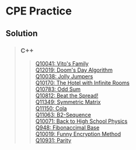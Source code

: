 
# CPE Practice

## Solution
>### C++
>> [Q10041: Vito's Family](https://github.com/wootdylan3/cpeTest/blob/master/Q10041.cpp)<br>
>> [Q12019: Doom's Day Algorithm](https://github.com/wootdylan3/cpeTest/blob/master/Q12019.cpp)<br>
>> [Q10038: Jolly Jumpers](https://github.com/wootdylan3/cpeTest/blob/master/Q10038.cpp)<br>
>> [Q10170: The Hotel with Infinite Rooms](https://github.com/wootdylan3/cpeTest/blob/master/Q10170.cpp)<br>
>> [Q10783: Odd Sum](https://github.com/wootdylan3/cpeTest/blob/master/Q10783.cpp)<br>
>> [Q10812: Beat the Spread!](https://github.com/wootdylan3/cpeTest/blob/master/Q10812.cpp)<br>
>> [Q11349: Symmetric Matrix](https://github.com/wootdylan3/cpeTest/blob/master/Q11349.cpp)<br>
>> [Q11150: Cola](https://github.com/wootdylan3/cpeTest/blob/master/Q11150.cpp)<br>
>> [Q11063: B2-Sequence](https://github.com/wootdylan3/cpeTest/blob/master/Q11063.cpp)<br>
>> [Q10071: Back to High School Physics](https://github.com/wootdylan3/cpeTest/blob/master/Q10071.cpp)<br>
>> [Q948: Fibonaccimal Base](https://github.com/wootdylan3/cpeTest/blob/master/Q948.cpp)<br>
>> [Q10019: Funny Encryption Method](https://github.com/wootdylan3/cpeTest/blob/master/Q10019.cpp)<br>
>> [Q10931: Parity](https://github.com/wootdylan3/cpeTest/blob/master/Q10931.cpp)<br>